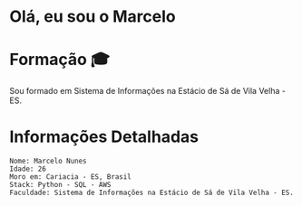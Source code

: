 # Olá, eu sou o Marcelo


# Formação 🎓


Sou formado em Sistema de Informações na Estácio de Sá de Vila Velha - ES.

# Informações Detalhadas

    Nome: Marcelo Nunes
    Idade: 26
    Moro em: Cariacia - ES, Brasil
    Stack: Python - SQL - AWS
    Faculdade: Sistema de Informações na Estácio de Sá de Vila Velha - ES.
    
